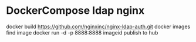 # DockerCompose ldap nginx
docker build https://github.com/nginxinc/nginx-ldap-auth.git
docker images
find image
docker run -d -p 8888:8888 imageid
publish to hub

